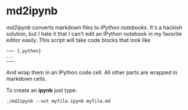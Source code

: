 # md2ipynb #

_md2ipynb_ converts markdown files to _IPython notebooks_. It's a hackish
solution, but I hate it that I can't edit an IPython notebook in my favorite
editor easily. This script will take code blocks that look like

    ~~~ {.python}
    ...
    ~~~


And wrap them in an IPython code cell. All other parts are wrapped in markdown
cells.


To create an **ipynb** just type:

    ./md2ipynb --out myfile.ipynb myfile.md



